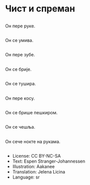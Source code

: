 # Чист и спреман

##
Он пере руке.

##
Он се умива.

##
Он пере зубе.

##
Он се брије.

##
Он се тушира.

##
Он пере косу.

##
Он се брише пешкиром.

##
Он се чешља.

##
Он сече нокте на рукама.

##
* License: CC BY-NC-SA
* Text: Espen Stranger-Johannessen
* Illustration: Aakanee
* Translation: Jelena Licina
* Language: sr
